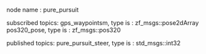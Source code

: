 
node name : pure_pursuit

subscribed topics:
    gps_waypointsm, type is : zf_msgs::pose2dArray
    pos320_pose, type is : zf_msgs::pos320

published topics:
    pure_pursuit_steer, type is : std_msgs::int32
    
